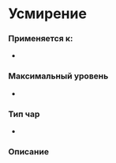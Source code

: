 # Усмирение

### Применяется к:

*

### Максимальный уровень&#x20;

*

### Тип чар

*

### Описание&#x20;
